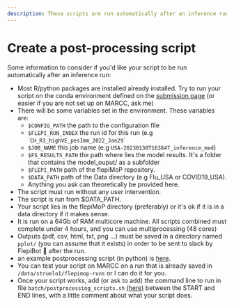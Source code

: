 ```yaml
---
description: These scripts are run automatically after an inference run
---
```


# Create a post-processing script

Some information to consider if you'd like your script to be run automatically after an inference run:&#x20;

* Most R/python packages are installed already installed. Try to run your script on the conda environment defined on the [submission page](../../how-to-run/slurm-submission-on-marcc.md) (or easier if you are not set up on MARCC, ask me)
* There will be some variables set in the environment. These variables are:
  * `$CONFIG_PATH` the path to the configuration file&#x20;
  * `$FLEPI_RUN_INDEX` the run id for this run (e.g \``CH_R3_highVE_pesImm_2022_Jan29`\`
  * `$JOB_NAME` this job name (e.g `USA-20230130T163847_inference_med`)
  * `$FS_RESULTS_PATH` the path where lies the model results. It's a folder that contains the model\_ouput/ as a subfolder
  * `$FLEPI_PATH` path of the flepiMoP repository.
  * `$DATA_PATH` path of the Data directory (e.g Flu\_USA or COVID19\_USA).
  * Anything you ask can theoretically be provided here.
* The script must run without any user intervention.
* The script is run from $DATA\_PATH.
* Your script lies in the flepiMoP directory (preferably) or it's ok if it is in a data directory if it makes sense.&#x20;
* It is run on a 64Gb of RAM multicore machine. All scripts combined must complete under 4 hours, and you can use multiprocessing (48 cores)
* Outputs (pdf, csv, html, txt, png ...) must be saved in a directory named `pplot/` (you can assume that it exists) in order to be sent to slack by FlepiBot 🤖 after the run.
* an example postprocessing script (in python) is [here](https://github.com/HopkinsIDD/COVIDScenarioPipeline/blob/main-flu-subfix2/scripts/postprocess\_auto.py).
* You can test your script on MARCC on a run that is already saved in `/data/struelo1/flepimop-runs` or I can do it for you.
* Once your script works, add (or ask to add) the command line to run in file `batch/postprocessing_scripts.sh` [(here)](https://github.com/HopkinsIDD/COVIDScenarioPipeline/blob/main-flu-subfix2/batch/postprocessing-scripts.sh) between the START and END lines, with a little comment about what your script does.
